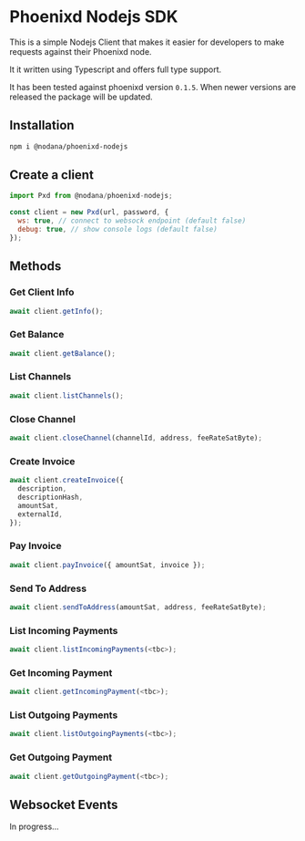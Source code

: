 # Phoenixd Nodejs SDK

This is a simple Nodejs Client that makes it easier for developers to make requests against their Phoenixd node.

It it written using Typescript and offers full type support.

It has been tested against phoenixd version `0.1.5`. When newer versions are released the package will be updated.

## Installation

```bash
npm i @nodana/phoenixd-nodejs
```

## Create a client

```js
import Pxd from @nodana/phoenixd-nodejs;

const client = new Pxd(url, password, {
  ws: true, // connect to websock endpoint (default false)
  debug: true, // show console logs (default false)
});
```

## Methods

### Get Client Info

```js
await client.getInfo();
```

### Get Balance

```js
await client.getBalance();
```

### List Channels

```js
await client.listChannels();
```

### Close Channel

```js
await client.closeChannel(channelId, address, feeRateSatByte);
```

### Create Invoice

```js
await client.createInvoice({
  description,
  descriptionHash,
  amountSat,
  externalId,
});
```

### Pay Invoice

```js
await client.payInvoice({ amountSat, invoice });
```

### Send To Address

```js
await client.sendToAddress(amountSat, address, feeRateSatByte);
```

### List Incoming Payments

```js
await client.listIncomingPayments(<tbc>);
```

### Get Incoming Payment

```js
await client.getIncomingPayment(<tbc>);
```

### List Outgoing Payments

```js
await client.listOutgoingPayments(<tbc>);
```

### Get Outgoing Payment

```js
await client.getOutgoingPayment(<tbc>);
```

## Websocket Events

In progress...

